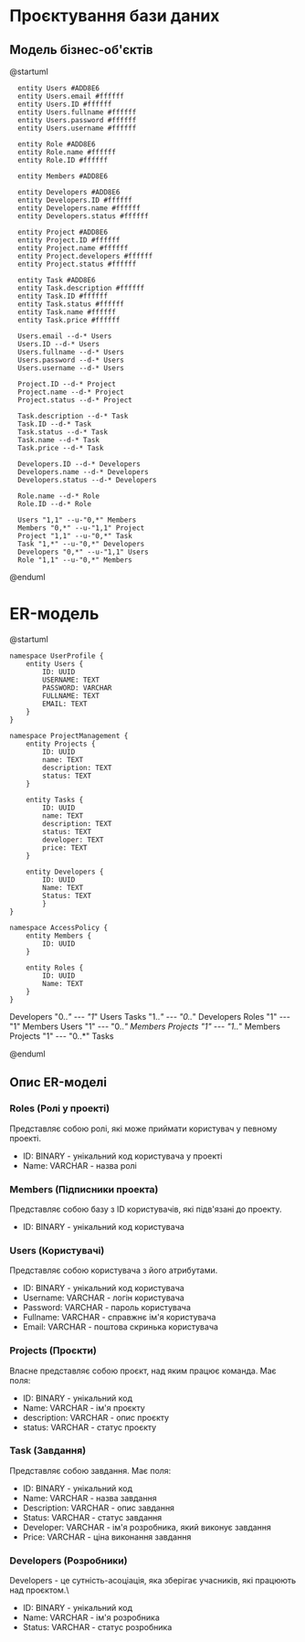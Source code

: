 # Проєктування бази даних

## Модель бізнес-об'єктів
@startuml

      entity Users #ADD8E6
      entity Users.email #ffffff
      entity Users.ID #ffffff
      entity Users.fullname #ffffff
      entity Users.password #ffffff
      entity Users.username #ffffff
      
      entity Role #ADD8E6
      entity Role.name #ffffff
      entity Role.ID #ffffff
      
      entity Members #ADD8E6
      
      entity Developers #ADD8E6
      entity Developers.ID #ffffff
      entity Developers.name #ffffff
      entity Developers.status #ffffff
      
      entity Project #ADD8E6
      entity Project.ID #ffffff
      entity Project.name #ffffff
      entity Project.developers #ffffff
      entity Project.status #ffffff
      
      entity Task #ADD8E6
      entity Task.description #ffffff
      entity Task.ID #ffffff
      entity Task.status #ffffff
      entity Task.name #ffffff
      entity Task.price #ffffff
      
      Users.email --d-* Users
      Users.ID --d-* Users
      Users.fullname --d-* Users
      Users.password --d-* Users
      Users.username --d-* Users
       
      Project.ID --d-* Project
      Project.name --d-* Project
      Project.status --d-* Project
      
      Task.description --d-* Task
      Task.ID --d-* Task
      Task.status --d-* Task
      Task.name --d-* Task
      Task.price --d-* Task

      Developers.ID --d-* Developers
      Developers.name --d-* Developers
      Developers.status --d-* Developers

      Role.name --d-* Role
      Role.ID --d-* Role

      Users "1,1" --u-"0,*" Members
      Members "0,*" --u-"1,1" Project
      Project "1,1" --u-"0,*" Task
      Task "1,*" --u-"0,*" Developers
      Developers "0,*" --u-"1,1" Users
      Role "1,1" --u-"0,*" Members

@enduml

# ER-модель
@startuml

    namespace UserProfile {
        entity Users {
            ID: UUID
            USERNAME: TEXT
            PASSWORD: VARCHAR
            FULLNAME: TEXT
            EMAIL: TEXT
        }
    }

    namespace ProjectManagement {
        entity Projects {
            ID: UUID
            name: TEXT
            description: TEXT
            status: TEXT
        }

        entity Tasks {
            ID: UUID
            name: TEXT
            description: TEXT
            status: TEXT
            developer: TEXT
            price: TEXT
        }

        entity Developers {
            ID: UUID
            Name: TEXT
            Status: TEXT
            }
    }

    namespace AccessPolicy {
        entity Members {
            ID: UUID
        }

        entity Roles {
            ID: UUID
            Name: TEXT
        }
    }

Developers "0..*" --- "1*" Users
Tasks "1..*" --- "0..*" Developers
Roles "1" --- "1" Members
Users "1" --- "0..*" Members
Projects "1" --- "1..*" Members
Projects "1" --- "0..*" Tasks

@enduml

## Опис ER-моделі

### Roles (Ролі у проекті)
Представляє собою ролі, які може приймати користувач у певному проекті.
- ID: BINARY - унікальний код користувача у проекті
- Name: VARCHAR - назва ролі

### Members (Підписники проекта)
Представляє собою базу з ID користувачів, які підв'язані до проекту.
- ID: BINARY - унікальний код користувача

### Users (Користувачі)
Представляє собою користувача з його атрибутами.
- ID: BINARY - унікальний код користувача
- Username: VARCHAR - логін користувача
- Password: VARCHAR - пароль користувача
- Fullname: VARCHAR - справжнє ім'я користувача
- Email: VARCHAR - поштова скринька користувача

### Projects (Проєкти)
Власне представляє собою проєкт, над яким працює команда. Має поля:
- ID: BINARY - унікальний код
- Name: VARCHAR - ім'я проєкту
- description: VARCHAR - опис проєкту
- status: VARCHAR - статус проєкту

### Task (Завдання)
Представляє собою завдання. Має поля:
- ID: BINARY - унікальний код
- Name: VARCHAR - назва завдання
- Description: VARCHAR - опис завдання
- Status: VARCHAR - статус завдання
- Developer: VARCHAR - ім'я розробника, який виконує завдання
- Price: VARCHAR - ціна виконання завдання

### Developers (Розробники)
Developers - це сутність-асоціація, яка зберігає учасників, які працюють над проєктом.\
- ID: BINARY - унікальний код
- Name: VARCHAR - ім'я розробника
- Status: VARCHAR - статус розробника
